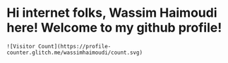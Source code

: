 #                   Hi internet folks, Wassim Haimoudi here! Welcome to my github profile!

```
![Visitor Count](https://profile-counter.glitch.me/wassimhaimoudi/count.svg)
```
